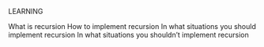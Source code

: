 LEARNING

What is recursion
How to implement recursion
In what situations you should implement recursion
In what situations you shouldn’t implement recursion
